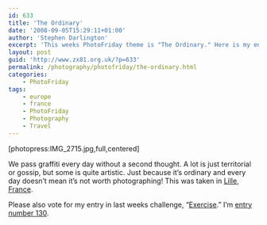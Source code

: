 ```yaml
---
id: 633
title: 'The Ordinary'
date: '2008-09-05T15:29:11+01:00'
author: 'Stephen Darlington'
excerpt: 'This weeks PhotoFriday theme is "The Ordinary." Here is my entry.'
layout: post
guid: 'http://www.zx81.org.uk/?p=633'
permalink: /photography/photofriday/the-ordinary.html
categories:
    - PhotoFriday
tags:
    - europe
    - france
    - PhotoFriday
    - Photography
    - Travel
---
```


\[photopress:IMG\_2715.jpg,full,centered\]

We pass graffiti every day without a second thought. A lot is just territorial or gossip, but some is quite artistic. Just because it’s ordinary and every day doesn’t mean it’s not worth photographing! This was taken in [Lille, France](http://www.zx81.org.uk/travel/lille-2006.html).

Please also vote for my entry in last weeks challenge, “[Exercise](http://www.zx81.org.uk/photography/photofriday/exercise.html).” I’m [entry number 130](http://www.photofriday.com/linkviewer.php?id=803).